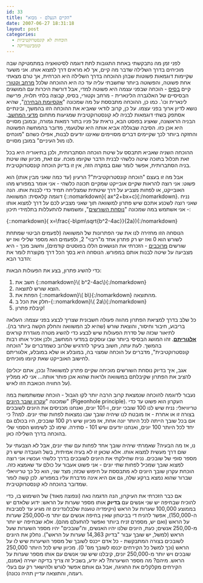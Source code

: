 ```yaml
---
id: 33
title: "הקיים הנעלם - מבוא"
date: 2007-06-27 18:31:18
layout: post
categories: 
  - הוכחות לא קונסטרוקטיביות
  - קומבינטוריקה
---
```

לפני זמן מה נתבקשתי באחת התגובות לתת דוגמה לסיטואציה במתמטיקה שבה מוכיחים בדרך השלילה שדבר מה קיים, אך לא מראים דרך למצוא אותו. אני משער שקיימות דוגמאות פשוטות שבהן ההוכחה בדרך השלילה היא הכרחית, אך טרם מצאתי אחת פשוטה, והפשוטה ביותר שחשבתי עליה עד כה היא ההוכחה שלכל <a href="http://he.wikipedia.org/wiki/%D7%9E%D7%A8%D7%97%D7%91_%D7%95%D7%A7%D7%98%D7%95%D7%A8%D7%99">מרחב וקטורי</a> קיים <a href="http://he.wikipedia.org/wiki/%D7%91%D7%A1%D7%99%D7%A1_%28%D7%90%D7%9C%D7%92%D7%91%D7%A8%D7%94%29">בסיס</a> - הוכחה שבפני עצמה היא פשוטה למדי, אבל דורשת היכרות עם המושגים הבסיסיים של האלגברה הלינארית - מרחב וקטורי, בסיס, קבוצה בלתי תלויה, פרישה לינארית וכו'. כמו כן, ההוכחה מתבססת על מה שמכונה "<a href="http://he.wikipedia.org/wiki/%D7%90%D7%A7%D7%A1%D7%99%D7%95%D7%9E%D7%AA_%D7%94%D7%91%D7%97%D7%99%D7%A8%D7%94">אקסיומת הבחירה</a>", שהיא נושא לדיון ארוך בפני עצמו.
על כן, קרוב לודאי שאביא את ההוכחה הזו בהמשך, ובינתיים אסתפק בשתי דוגמאות לבניה לא קונסטרוקטיבית שמגיעות מתחום <a href="http://he.wikipedia.org/wiki/%D7%9E%D7%93%D7%A2%D7%99_%D7%94%D7%9E%D7%97%D7%A9%D7%91">מדעי המחשב</a>. הבניה הראשונה, שאציג בפוסט הבא, נראית על פניו בתור רמאות גמורה, ובמובן מסויים היא אכן כזו. הסיבה שבגללה אביא אותה היא שלטעמי, מדובר בהמחשה הפשוטה והחזקה ביותר לכך שקיימים דברים מסויימים שאיננו יודעים לבנות, אפילו כשהם "מונחים לנו מול העיניים" במובן מסויים.

ההוכחה השניה שאביא תתבסס על שיטת הוכחה הסתברותית, ולכן בתיאוריה היא בכל זאת תכלול בתוכה שיטה כלשהי לבנית הדבר שקיומו מוכח. עם זאת, מכיוון שזו שיטת בניה הסתברותית, אפשר לומר שגם במקרה הזה, אין זו בדיוק הוכחה קונסטרוקטיבית.

אבל מה זו בעצם "הוכחה קונסטרוקטיבית"? הרעיון (עד כמה שאני מבין אותו) הוא פשוט: אני רוצה להראות שקיים אובייקט שמקיים תכונה כלשהי - אני אומר במפורש מהו האובייקט, או לפחות מצביע על דרך שיטתית שמצליחה תמיד כדי לבנות אותו. הנה דוגמה קלאסית: המשוואה {::nomarkdown}\( ax^2+bx+c\){:/nomarkdown}. נניח שאני רוצה לשכנע אתכם שיש פתרון למשוואה תוך שאני מצביע לכם על דרך למצוא אותו - אני אשתמש במה שמכונה "<a href="http://he.wikipedia.org/wiki/%D7%A0%D7%95%D7%A1%D7%97%D7%AA_%D7%94%D7%A9%D7%95%D7%A8%D7%A9%D7%99%D7%9D">נוסחת השורשים</a>", ומשמשת להתעללות בתלמידי תיכון:

{::nomarkdown}\( x=\frac{-b\pm\sqrt{b^2-4ac}}{2a}\){:/nomarkdown}

הנוסחה הזו מחזירה לנו את שני הפתרונות של המשוואה (לפעמים הביטוי שמתחת לשורש הוא 0 ואז יש רק פתרון אחד מ"ריבוי" 2, ולפעמים הוא מספר שלילי ואז יש שורשים <a href="http://he.wikipedia.org/wiki/%D7%9E%D7%A1%D7%A4%D7%A8_%D7%9E%D7%A8%D7%95%D7%9B%D7%91">מרוכבים</a> - הזכרתי את הנושאים הללו בפוסטים קודמים), וחשוב מכך - היא מצביעה על שיטה לבנות אותם במפורש. הנוסחה היא בסך הכל דרך מקוצרת לומר את הדבר הבא:

כדי להשיג פתרון, בצע את הפעולות הבאות:
<ol>
	<li>חשב את {::nomarkdown}\( b^2-4ac\){:/nomarkdown}</li>
	<li>הוצא שורש לתוצאה.</li>
	<li>הפחת את {::nomarkdown}\( b\){:/nomarkdown} מהתוצאה.</li>
	<li>חלק את הכל ב-{::nomarkdown}\( 2a\){:/nomarkdown}</li>
	<li>קיבלת פתרון!</li>
</ol>
כל שלב בדרך למציאת הפתרון מהווה פעולה חשבונית שצריך לבצע בפני עצמה: העלאה בריבוע, חיבור וחיסור, והוצאת שורש (שהיא לב המשוואה והחלק הקשה ביותר בה). לתיאור שכזה של סדרת הפעולות שיש לבצע כדי להשיג מטרה מוגדרת קוראים <a href="http://he.wikipedia.org/wiki/%D7%90%D7%9C%D7%92%D7%95%D7%A8%D7%99%D7%AA%D7%9D"><strong>אלגוריתם</strong></a>. זהו המושג הבסיסי ביותר שבו עוסקים במדעי המחשב, ולכן אזכיר אותו רבות בהמשך. לעת עתה, חשוב בעיקר להדגיש שלרוב כשמדברים על "הוכחה קונסטרוקטיבית", מדברים על הוכחה שמצוי בה, במובלע או שלא במובלע, אלגוריתם לחישוב האובייקט שאת קיומו מוכיחים.

(אגב, איך בדיוק נוסחת השורשים מוכיחה שקיים פתרון למשוואה? ובכן, אתם יכולים להציב את הפתרון שקיבלתם במשוואה ולראות שהוא אכן פותר אותה... אני לא ממליץ על החוויה הכואבת הזו לאיש).

נעבור לדוגמה להוכחה שנמצאת קרוב הרבה יותר לקו הגבול - הוכחה שמשתמשת במה שמכונה "<a href="http://he.wikipedia.org/wiki/%D7%A2%D7%A7%D7%A8%D7%95%D7%9F_%D7%A9%D7%95%D7%91%D7%9A_%D7%94%D7%99%D7%95%D7%A0%D7%99%D7%9D">עקרון שובך היונים</a>" (Pigeonhole principle). העקרון הוא פשוט עד כדי טריוויאלי: נניח שיש לנו 100 שובכי יונים, ו-101 יונים, ואנחנו מכניסים את היונים לשובכים בצורה זו או אחרת - אז מובטח לנו שיהיה שובך שבו נמצאות לפחות שתי יונים. למה? כי אם בכל שובך הייתה לכל היותר יונה אחת, אז מכיוון שיש רק 100 שובכים, היו בכולם גם יחד לכל היותר 100 יונים, ואנחנו יודעים שיש 101 - סתירה. שימו לב לשימוש הסמוי שלי בהוכחה בדרך השלילה כאן.

נו, אז מה הבעיה? שאמרתי שיהיה שובך אחד לפחות עם שתי יונים, אבל לא הצבעתי על שום דרך מעשית למצוא אותו. אלא שכאן זו לא בעיה אמיתית, בשל העובדה שיש רק מספר סופי של שובכים. נניח שחילקתי את היונים לשובכים בדרך כלשהי ועכשיו אני רוצה למצוא שובך שמכיל לפחות שתי יונים - אני פשוט אעבור על כולם עד שאמצא כזה. הוכחת עקרון שובך היונים לא מתבססת על חיפוש שכזה; מצד שני, הוא כל כך טריוויאלי שברור שהוא נמצא ברקע שלה, גם אם היא אינה מדברת עליו במפורש. לכן קשה לומר שמדובר בהוכחה לא קונסטרוקטיבית.

אם כבר הזכרתי את העיקרון, הנה הדגמה נאה (ונפוצה מאוד) של השימוש בו, כדי להוכיח שבחיפה יש שני אנשים עם <strong>בדיוק</strong> אותו מספר שערות על הראש: ידוע שלאדם יש בממוצע 100,000 שערות על הראש (ויקיפדיה טוענת שלבלונדינים זה מגיע עד לסביבות ה-150,000), אפשר להניח די בביטחון שאין בחיפה אנשים עם יותר מ-250,000 שערות על הראש (ואם יש, מספרם זניח ביותר ואפשר להתעלם מהם). אלא שבחיפה יש יותר מ-250,00 אנשים; כעת, היונים שלנו יהיו האנשים, וה"שובכים" יהיו מספר השערות שעל הראש (למשל, יש שובך עבור "בדיוק 14,363 שערות על הראש"). נחלק את היונים לשובכים בצורה המתבקשת - כל אדם ייכנס לשובך של מספר השיערות שיש לו על הראש (וכך למשל כל הקירחים יכנסו לשובך מס' 0). מכיוון שיש לכל היותר 250,000 שובכים ויש יותר מ-250,000 יונים, קיבלנו שיש שני אנשים עם אותו מספר שערות על הראש. מיהם? מה מספר השיערות? לא יודע, בשביל זה צריך בדיקה ישירה (אמנם, הקירחים מקלקלים את החגיגה, אבל גם אותם אפשר לגרש ולהישאר רק עם בעלי רעמה, והתוצאה עדיין תהיה נכונה).
